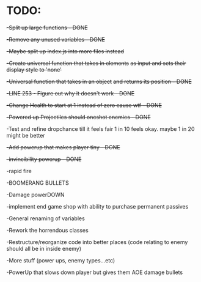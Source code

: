 # TODO:

~~-Split up large functions - DONE~~

~~-Remove any unused variables - DONE~~

~~-Maybe split up index.js into more files instead~~

~~-Create universal function that takes in elements~~
~~as input and sets their display style to 'none'~~

~~-Universal function that takes in an object~~
~~and returns its position - DONE~~

~~-LINE 253 - Figure out why it doesn't work - DONE~~

~~-Change Health to start at 1 instead of zero cause wtf - DONE~~

~~-Powered up Projectiles should oneshot enemies - DONE~~

-Test and refine dropchance till it feels fair
1 in 10 feels okay. maybe 1 in 20 might be better

~~-Add powerup that makes player tiny - DONE~~

~~-invincibility powerup - DONE~~

-rapid fire

-BOOMERANG BULLETS

-Damage powerDOWN

-implement end game shop with ability to purchase permanent passives

-General renaming of variables

-Rework the horrendous classes

-Restructure/reorganize code into better places
(code relating to enemy should all be in inside enemy)

-More stuff (power ups, enemy types...etc)

-PowerUp that slows down player but gives them AOE damage bullets